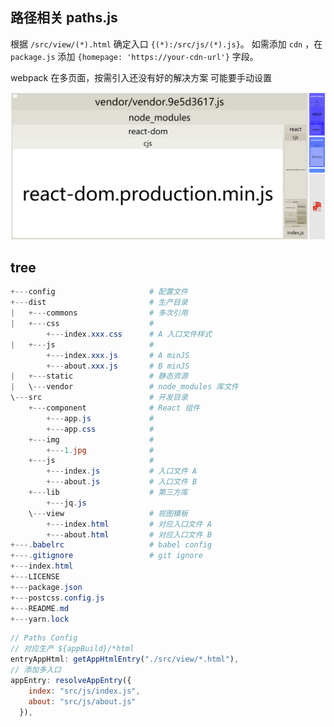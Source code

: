 ## 路径相关 paths.js

根据 `/src/view/(*).html` 确定入口 `{(*):/src/js/(*).js}`。
如需添加 `cdn` ，在 `package.js` 添加 `{homepage: 'https://your-cdn-url'}` 字段。

webpack 在多页面，按需引入还没有好的解决方案 可能要手动设置

![](./127.0.0.1_8888.png)

## tree

```powershell
+---config                     # 配置文件
+---dist                       # 生产目录
|   +---commons                # 多次引用
|   +---css                    #
        +---index.xxx.css      # A 入口文件样式
|   +---js                     #
        +---index.xxx.js       # A minJS
        +---about.xxx.js       # B minJS
|   +---static                 # 静态资源
|   \---vendor                 # node_modules 库文件
\---src                        # 开发目录
    +---component              # React 组件
        +---app.js             #
        +---app.css            #
    +---img                    #
        +---1.jpg              #
    +---js                     #
        +---index.js           # 入口文件 A
        +---about.js           # 入口文件 B
    +---lib                    # 第三方库
        +---jq.js
    \---view                   # 视图模板
        +---index.html         # 对应入口文件 A
        +---about.html         # 对应入口文件 B
+---.babelrc                   # babel config
+---.gitignore                 # git ignore
+---index.html
+---LICENSE
+---package.json
+---postcss.config.js
+---README.md
+---yarn.lock
```

```javascript
// Paths Config
// 对应生产 ${appBuild}/*html
entryAppHtml: getAppHtmlEntry("./src/view/*.html"),
// 添加多入口
appEntry: resolveAppEntry({
    index: "src/js/index.js",
    about: "src/js/about.js"
  }),
```
